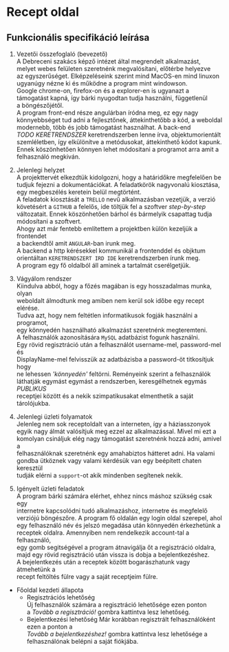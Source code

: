 # Recept oldal

Funkcionális specifikáció leírása
---
1. Vezetői összefoglaló (bevezető) <br/>
A Debreceni szakács képző intézet által megrendelt alkalmazást, <br/>
melyet webes felületen szeretnénk megvalósítani, előtérbe helyezve <br/>
az egyszerűséget. Elképzeléseink szerint mind MacOS-en mind linuxon <br/>
ugyanúgy nézne ki és működne a program mint windowson. <br/>
Google chrome-on, firefox-on és a explorer-en is ugyanazt a <br/>
támogatást kapná, így bárki nyugodtan tudja használni, függetlenül <br/>
a böngészőjétől. <br/>
A program front-end része angulárban íródna meg, ez egy nagy <br/>
könnyebbséget tud adni a fejlesztőnek, áttekinthetőbb a kód, a weboldal <br/> 
modernebb, több és jobb támogatást használhat. A back-end <br/>
*TODO KERETRENDSZER* keretrendszerben lenne írva, objektumorientált <br/>
szemléletben, így elkülönítve a metódusokat, áttekinthető kódot kapunk. <br/>
Ennek köszönhetően könnyen lehet módositani a programot arra amit a <br/>
felhasználó megkiván.<br/>

2. Jelenlegi helyzet<br/>
A projekttervét elkezdtük kidolgozni, hogy a határidőkre megfelelően be<br/>
tudjuk fejezni a dokumentációkat. A feladatkörök nagyvonalú kiosztása, <br/>
egy megbeszélés keretein belül megtörtént. <br/>
A feladatok kiosztását a `TRELLO` nevű alkalmazásban vezetjük, a verzió <br/>
követésért a `GITHUB` a felelős, ide töltjük fel a szoftver _step-by-step_ <br/>
változatait. Ennek köszönhetően bárhol és bármelyik csapattag tudja <br/>
módosítani a szoftvert.<br/>
Ahogy azt már fentebb említettem a projektben külön kezeljük a frontendet<br/>
a backendtől amit `ANGULAR`-ban irunk meg. <br/>
A backend a http kérésekkel kommunikál a frontenddel és objktum<br/>
orientáltan `KERETRENDSZERT IRD IDE` keretrendszerben írunk meg.<br/>
A program egy fő oldalból áll aminek a tartalmát cserélgetjük.<br/>

3. Vágyálom rendszer <br/>
Kiindulva abból, hogy a főzés magában is egy hosszadalmas munka, olyan <br/>
weboldalt álmodtunk meg amiben nem kerül sok időbe egy recept elérése. <br/>
Tudva azt, hogy nem feltétlen informatikusok fogják használni a programot, <br/>
egy könnyedén használható alkalmazást szeretnénk megteremteni. <br/>
A felhasználók azonosítására `MySQL` adatbázist fogunk használni. <br/>
Egy rövid regisztráció után a felhasználót username-mel, password-mel és <br/>
DisplayName-mel felvisszük az adatbázisba a password-öt titkosítjuk hogy <br/>
ne lehessen _'könnyedén'_ feltörni. Reményeink szerint a felhasználók <br/>
láthatják egymást egymást a rendszerben, keresgélhetnek egymás *PUBLIKUS* <br/>
receptjei között és a nekik szimpatikusakat elmenthetik a saját tárolójukba.<br/>

4. Jelenlegi üzleti folyamatok<br/>
Jelenleg nem sok receptoldalt van a interneten, így a háziasszonyok <br/>
egyik nagy álmát valósítjuk meg ezzel az alkalmazással. Mivel mi ezt a <br/>
komolyan csináljuk elég nagy támogatást szeretnénk hozzá adni, amivel a <br/>
felhasználóknak szeretnénk egy amahabiztos hátteret adni. Ha valami <br/>
gondba ütköznek vagy valami kérdésük van egy beépített chaten keresztül <br/>
tudják elérni a `support`-ot akik mindenben segítenek nekik. <br/>

5. Igényelt üzleti feladatok <br/>
A program bárki számára elérhet, ehhez nincs máshoz szükség csak egy <br/>
internetre kapcsolódni tudó alkalmazáshoz, internetre és megfelelő <br/>
verziójú böngészőre. A program fő oldalán egy login oldal szerepel, ahol<br/>
egy felhasználó név és jelszó megadása után könnyedén érkezhetünk a <br/>
receptek oldalra. Amennyiben nem rendelkezik account-tal a felhasználó, <br/>
egy gomb segitségével a program átnavigálja őt a regisztráció oldalra, <br/>
majd egy rövid regisztráció után vissza is dobja a bejelentkezéshez. <br/>
A bejelentkezés után a receptek között bogarászhatunk vagy átmehetünk a<br/>
recept feltöltés fülre vagy a saját receptjeim fülre.<br/>

* Főoldal kezdeti állapota 
  * Regisztrációs lehetőség<br/>
    Új felhasználók számára a regisztráció lehetősége ezen ponton <br/>
    a _Tovább a regisztráció!_ gombra kattintva lesz lehetőség.
  * Bejelentkezési lehetőség
    Már korábban regisztrált felhasználóként ezen a ponton a <br/>
    _Tovább a bejelentkezéshez!_ gombra kattintva lesz lehetősége a <br/>
    felhasználónak belépni a saját fiókjába.

